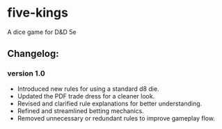 # five-kings
A dice game for D&amp;D 5e


## Changelog:
### version 1.0
- Introduced new rules for using a standard d8 die.
- Updated the PDF trade dress for a cleaner look.
- Revised and clarified rule explanations for better understanding.
- Refined and streamlined betting mechanics.
- Removed unnecessary or redundant rules to improve gameplay flow.
